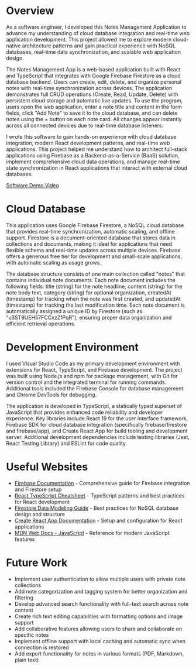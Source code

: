 # Overview

As a software engineer, I developed this Notes Management Application to advance my understanding of cloud database integration and real-time web application development. This project allowed me to explore modern cloud-native architecture patterns and gain practical experience with NoSQL databases, real-time data synchronization, and scalable web application design.

The Notes Management App is a web-based application built with React and TypeScript that integrates with Google Firebase Firestore as a cloud database backend. Users can create, edit, delete, and organize personal notes with real-time synchronization across devices. The application demonstrates full CRUD operations (Create, Read, Update, Delete) with persistent cloud storage and automatic live updates. To use the program, users open the web application, enter a note title and content in the form fields, click "Add Note" to save it to the cloud database, and can delete notes using the × button on each note card. All changes appear instantly across all connected devices due to real-time database listeners.

I wrote this software to gain hands-on experience with cloud database integration, modern React development patterns, and real-time web applications. This project helped me understand how to architect full-stack applications using Firebase as a Backend-as-a-Service (BaaS) solution, implement comprehensive cloud data operations, and manage real-time state synchronization in React applications that interact with external cloud databases.

[Software Demo Video](https://youtu.be/OqvNoHR8ZqE)

# Cloud Database

This application uses Google Firebase Firestore, a NoSQL cloud database that provides real-time synchronization, automatic scaling, and offline support. Firestore is a document-oriented database that stores data in collections and documents, making it ideal for applications that need flexible schema and real-time updates across multiple devices. Firebase offers a generous free tier for development and small-scale applications, with automatic scaling as usage grows.

The database structure consists of one main collection called "notes" that contains individual note documents. Each note document includes the following fields: title (string) for the note headline, content (string) for the note body text, category (string) for optional organization, createdAt (timestamp) for tracking when the note was first created, and updatedAt (timestamp) for tracking the last modification time. Each note document is automatically assigned a unique ID by Firestore (such as "u3ST9UEH57FCCxzZfPqR"), ensuring proper data organization and efficient retrieval operations.

# Development Environment

I used Visual Studio Code as my primary development environment with extensions for React, TypeScript, and Firebase development. The project was built using Node.js and npm for package management, with Git for version control and the integrated terminal for running commands. Additional tools included the Firebase Console for database management and Chrome DevTools for debugging.

The application is developed in TypeScript, a statically typed superset of JavaScript that provides enhanced code reliability and developer experience. Key libraries include React 19 for the user interface framework, Firebase SDK for cloud database integration (specifically firebase/firestore and firebase/app), and Create React App for build tooling and development server. Additional development dependencies include testing libraries (Jest, React Testing Library) and ESLint for code quality.

# Useful Websites

- [Firebase Documentation](https://firebase.google.com/docs) - Comprehensive guide for Firebase integration and Firestore setup
- [React TypeScript Cheatsheet](https://react-typescript-cheatsheet.netlify.app/) - TypeScript patterns and best practices for React development
- [Firestore Data Modeling Guide](https://firebase.google.com/docs/firestore/data-model) - Best practices for NoSQL database design and structure
- [Create React App Documentation](https://create-react-app.dev/docs/getting-started/) - Setup and configuration for React applications
- [MDN Web Docs - JavaScript](https://developer.mozilla.org/en-US/docs/Web/JavaScript) - Reference for modern JavaScript features

# Future Work

- Implement user authentication to allow multiple users with private note collections
- Add note categorization and tagging system for better organization and filtering
- Develop advanced search functionality with full-text search across note content
- Create rich text editing capabilities with formatting options and image support
- Add collaborative features allowing users to share and collaborate on specific notes
- Implement offline support with local caching and automatic sync when connection is restored
- Add export functionality for notes in various formats (PDF, Markdown, plain text)